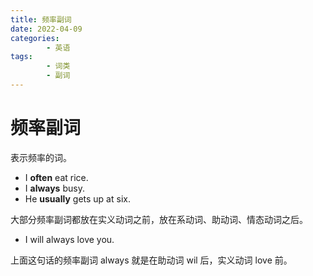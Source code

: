 ```yaml
---
title: 频率副词
date: 2022-04-09
categories:
        - 英语
tags:
        - 词类
        - 副词
---
```


# 频率副词

表示频率的词。

- I **often** eat rice.
- I **always** busy.
- He **usually** gets up at six.

大部分频率副词都放在实义动词之前，放在系动词、助动词、情态动词之后。

- I will always love you.

上面这句话的频率副词 always 就是在助动词 wil 后，实义动词 love 前。
